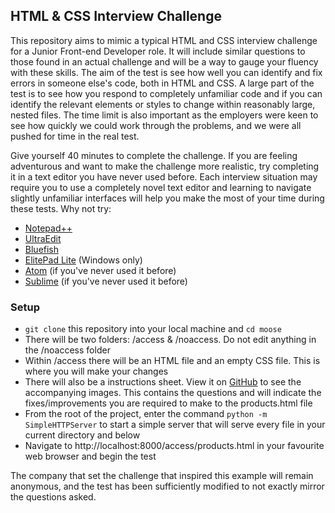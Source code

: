 ## HTML & CSS Interview Challenge


This repository aims to mimic a typical HTML and CSS interview challenge for a Junior Front-end Developer role. It will include similar questions to those found in an actual challenge and will be a way to gauge your fluency with these skills. The aim of the test is see how well you can identify and fix errors in someone else's code, both in HTML and CSS. A large part of the test is to see how you respond to completely unfamiliar code and if you can identify the relevant elements or styles to change within reasonably large, nested files. The time limit is also important as the employers were keen to see how quickly we could work through the problems, and we were all pushed for time in the real test.  

Give yourself 40 minutes to complete the challenge. If you are feeling adventurous and want to make the challenge more realistic, try completing it in a text editor you have never used before. Each interview situation may require you to use a completely novel text editor and learning to navigate slightly unfamiliar interfaces will help you make the most of your time during these tests. Why not try:

 - [Notepad++](https://notepad-plus-plus.org/download/v6.7.9.2.html)  
 - [UltraEdit](http://www.ultraedit.com/downloads/uex.html)  
 - [Bluefish](http://bluefish.openoffice.nl/download.html)  
 - [ElitePad Lite](http://www.editpadlite.com/download.html) (Windows only)  
 - [Atom](https://atom.io/) (if you've never used it before)  
 - [Sublime](http://www.sublimetext.com/) (if you've never used it before)  

### Setup
- ```git clone``` this repository into your local machine and ```cd moose```  
- There will be two folders: /access & /noaccess. Do not edit anything in the /noaccess folder  
- Within /access there will be an HTML file and an empty CSS file. This is where you will make your changes  
- There will also be a instructions sheet. View it on [GitHub](https://github.com/rorysedgwick/moose/blob/master/access/instructions.md) to see the accompanying images. This contains the questions and will indicate the fixes/improvements you are required to make to the products.html file  
- From the root of the project, enter the command ```python -m SimpleHTTPServer``` to start a simple server that will serve every file in your current directory and below  
- Navigate to http://localhost:8000/access/products.html in your favourite web browser and begin the test  


The company that set the challenge that inspired this example will remain anonymous, and the test has been sufficiently modified to not exactly mirror the questions asked.
